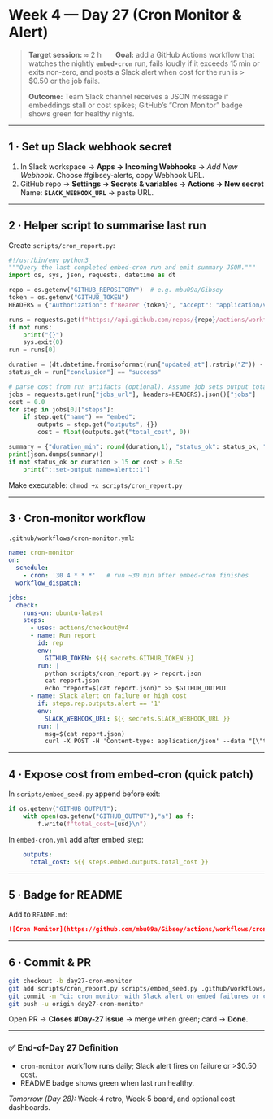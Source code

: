 # Week 4 — Day 27 (Cron Monitor & Alert)

> **Target session:** ≈ 2 h  **Goal:** add a GitHub Actions workflow that watches the nightly **`embed-cron`** run, fails loudly if it exceeds 15 min or exits non‑zero, and posts a Slack alert when cost for the run is > \$0.50 or the job fails.
>
> **Outcome:** Team Slack channel receives a JSON message if embeddings stall or cost spikes; GitHub’s “Cron Monitor” badge shows green for healthy nights.

---

## 1 · Set up Slack webhook secret

1. In Slack workspace → **Apps → Incoming Webhooks** → *Add New Webhook*.
   Choose #gibsey‑alerts, copy Webhook URL.
2. GitHub repo → **Settings → Secrets & variables → Actions → New secret**
   Name: **`SLACK_WEBHOOK_URL`** → paste URL.

---

## 2 · Helper script to summarise last run

Create `scripts/cron_report.py`:

```python
#!/usr/bin/env python3
"""Query the last completed embed-cron run and emit summary JSON."""
import os, sys, json, requests, datetime as dt

repo = os.getenv("GITHUB_REPOSITORY")  # e.g. mbu09a/Gibsey
token = os.getenv("GITHUB_TOKEN")
HEADERS = {"Authorization": f"Bearer {token}", "Accept": "application/vnd.github+json"}

runs = requests.get(f"https://api.github.com/repos/{repo}/actions/workflows/embed-cron.yml/runs?per_page=1", headers=HEADERS).json()["workflow_runs"]
if not runs:
    print("{}")
    sys.exit(0)
run = runs[0]

duration = (dt.datetime.fromisoformat(run["updated_at"].rstrip("Z")) - dt.datetime.fromisoformat(run["created_at"].rstrip("Z"))).total_seconds()/60
status_ok = run["conclusion"] == "success"

# parse cost from run artifacts (optional). Assume job sets output total_cost
jobs = requests.get(run["jobs_url"], headers=HEADERS).json()["jobs"]
cost = 0.0
for step in jobs[0]["steps"]:
    if step.get("name") == "embed":
        outputs = step.get("outputs", {})
        cost = float(outputs.get("total_cost", 0))

summary = {"duration_min": round(duration,1), "status_ok": status_ok, "cost_usd": cost}
print(json.dumps(summary))
if not status_ok or duration > 15 or cost > 0.5:
    print("::set-output name=alert::1")
```

Make executable: `chmod +x scripts/cron_report.py`

---

## 3 · Cron‑monitor workflow

`.github/workflows/cron-monitor.yml`:

```yaml
name: cron-monitor
on:
  schedule:
    - cron: '30 4 * * *'   # run ~30 min after embed-cron finishes
  workflow_dispatch:

jobs:
  check:
    runs-on: ubuntu-latest
    steps:
      - uses: actions/checkout@v4
      - name: Run report
        id: rep
        env:
          GITHUB_TOKEN: ${{ secrets.GITHUB_TOKEN }}
        run: |
          python scripts/cron_report.py > report.json
          cat report.json
          echo "report=$(cat report.json)" >> $GITHUB_OUTPUT
      - name: Slack alert on failure or high cost
        if: steps.rep.outputs.alert == '1'
        env:
          SLACK_WEBHOOK_URL: ${{ secrets.SLACK_WEBHOOK_URL }}
        run: |
          msg=$(cat report.json)
          curl -X POST -H 'Content-type: application/json' --data "{\"text\": \"🔴 Embed cron alert: $msg\"}" $SLACK_WEBHOOK_URL
```

---

## 4 · Expose cost from embed-cron (quick patch)

In `scripts/embed_seed.py` append before exit:

```python
if os.getenv("GITHUB_OUTPUT"):
    with open(os.getenv("GITHUB_OUTPUT"),"a") as f:
        f.write(f"total_cost={usd}\n")
```

In `embed-cron.yml` add after embed step:

```yaml
    outputs:
      total_cost: ${{ steps.embed.outputs.total_cost }}
```

---

## 5 · Badge for README

Add to `README.md`:

```md
![Cron Monitor](https://github.com/mbu09a/Gibsey/actions/workflows/cron-monitor.yml/badge.svg)
```

---

## 6 · Commit & PR

```bash
git checkout -b day27-cron-monitor
git add scripts/cron_report.py scripts/embed_seed.py .github/workflows/cron-monitor.yml README.md
git commit -m "ci: cron monitor with Slack alert on embed failures or cost spike"
git push -u origin day27-cron-monitor
```

Open PR → **Closes #Day-27 issue** → merge when green; card → **Done**.

---

### ✅ End-of-Day 27 Definition

* `cron-monitor` workflow runs daily; Slack alert fires on failure or >\$0.50 cost.
* README badge shows green when last run healthy.

*Tomorrow (Day 28):* Week‑4 retro, Week‑5 board, and optional cost dashboards.